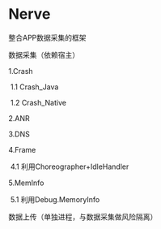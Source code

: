 # Nerve

整合APP数据采集的框架

数据采集（依赖宿主）

1.Crash

​	1.1 Crash_Java

​	1.2 Crash_Native

2.ANR

3.DNS

4.Frame

​	4.1 利用Choreographer+IdleHandler

5.MemInfo

​	5.1 利用Debug.MemoryInfo

数据上传（单独进程，与数据采集做风险隔离）

